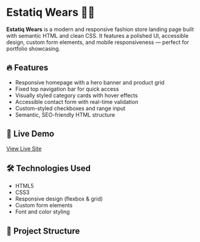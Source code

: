 # Estatiq Wears 🧢👗

**Estatiq Wears** is a modern and responsive fashion store landing page built with semantic HTML and clean CSS. It features a polished UI, accessible design, custom form elements, and mobile responsiveness — perfect for portfolio showcasing.

## 🔥 Features

- Responsive homepage with a hero banner and product grid
- Fixed top navigation bar for quick access
- Visually styled category cards with hover effects
- Accessible contact form with real-time validation
- Custom-styled checkboxes and range input
- Semantic, SEO-friendly HTML structure

## 🚀 Live Demo

[View Live Site](https://jerriward007.github.io/estatiq-wears/)  

## 🛠️ Technologies Used

- HTML5
- CSS3
- Responsive design (flexbox & grid)
- Custom form elements
- Font and color styling

## 📁 Project Structure
